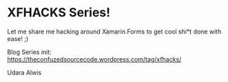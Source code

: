 XFHACKS Series!
==============

Let me share me hacking around Xamarin.Forms to get cool shi*t done with ease! ;) 

Blog Series init: https://theconfuzedsourcecode.wordpress.com/tag/xfhacks/

Udara Alwis